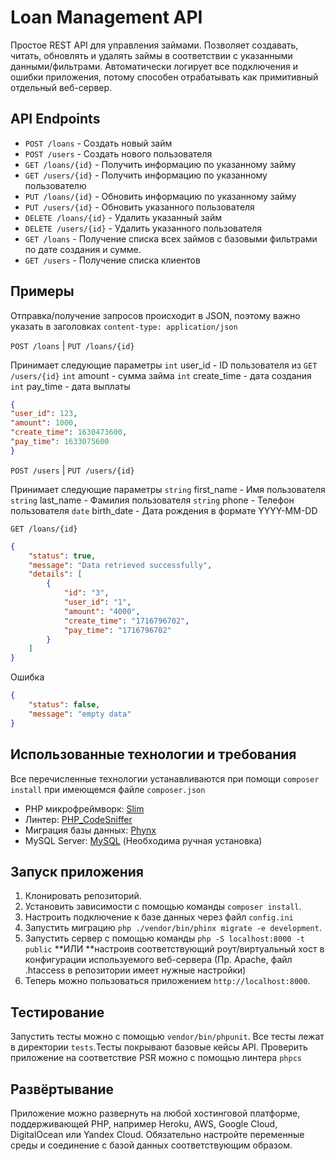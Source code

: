 # Loan Management API

Простое REST API для управления займами. Позволяет создавать, читать, обновлять и удалять займы в соответствии с указанными данными/фильтрами.
Автоматически логирует все подключения и ошибки приложения, потому способен отрабатывать как примитивный отдельный веб-сервер.

## API Endpoints

- `POST /loans` - Создать новый займ
- `POST /users` - Создать нового пользователя
- `GET /loans/{id}` - Получить информацию по указанному займу
- `GET /users/{id}` - Получить информацию по указанному пользователю
- `PUT /loans/{id}` - Обновить информацию по указанному займу
- `PUT /users/{id}` - Обновить указанного пользователя
- `DELETE /loans/{id}` - Удалить указанный займ
- `DELETE /users/{id}` - Удалить указанного пользователя
- `GET /loans` - Получение списка всех займов с базовыми фильтрами по дате создания и сумме.
- `GET /users` - Получение списка клиентов

## Примеры

Отправка/получение запросов происходит в JSON, поэтому важно указать в заголовках `content-type: application/json`

`POST /loans` | `PUT /loans/{id}`

Принимает следующие параметры
`int` user_id - ID пользователя из `GET /users/{id}`
`int` amount - сумма займа
`int` create_time - дата создания
`int` pay_time - дата выплаты

```json
{
"user_id": 123,
"amount": 1000,
"create_time": 1630473600,
"pay_time": 1633075600
}
```
`POST /users` | `PUT /users/{id}`

Принимает следующие параметры
`string` first_name - Имя пользователя
`string` last_name - Фамилия пользователя
`string` phone - Телефон пользователя
`date` birth_date - Дата рождения в формате YYYY-MM-DD


`GET /loans/{id}`
```json
{
    "status": true,
    "message": "Data retrieved successfully",
    "details": [
        {
            "id": "3",
            "user_id": "1",
            "amount": "4000",
            "create_time": "1716796702",
            "pay_time": "1716796702"
        }
    ]
}
```
Ошибка
```json
{
    "status": false,
    "message": "empty data"
}
```
## Использованные технологии и требования

Все перечисленные технологии устанавливаются при помощи `composer install` при имеющемся файле `composer.json`
- PHP микрофреймворк: [Slim](https://github.com/slimphp/Slim)
- Линтер: [PHP_CodeSniffer](https://github.com/squizlabs/PHP_CodeSniffer)
- Миграция базы данных: [Phynx](https://phinx.org/)
- MySQL Server: [MySQL](https://www.mysql.com/) (Необходима ручная установка)

## Запуск приложения

1. Клонировать репозиторий.
2. Установить зависимости с помощью команды `composer install`.
3. Настроить подключение к базе данных через файл `config.ini`
4. Запустить миграцию `php ./vendor/bin/phinx migrate -e development`.
5. Запустить сервер с помощью команды `php -S localhost:8000 -t public` **ИЛИ **настроив соответствующий роут/виртуальный хост в конфигурации используемого веб-сервера (Пр. Apache, файл .htaccess в репозитории имеет нужные настройки)
6. Теперь можно пользоваться приложением `http://localhost:8000`.

## Тестирование

Запустить тесты можно с помощью `vendor/bin/phpunit`.  Все тесты лежат в директории `tests`.Тесты покрывают базовые кейсы API.
Проверить приложение на соответствие PSR можно с помощью линтера `phpcs`

## Развёртывание

Приложение можно развернуть на любой хостинговой платформе, поддерживающей PHP, например Heroku, AWS, Google Cloud, DigitalOcean или Yandex Cloud. Обязательно настройте переменные среды и соединение с базой данных соответствующим образом.
